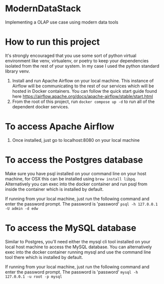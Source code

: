 # ModernDataStack
Implementing a OLAP use case using modern data tools

# How to run this project
It's strongly encouraged that you use some sort of python virtual environment like venv, virtualenv, or poetry to keep your dependencies isolated from the rest of your system. In my case I used the python standard library venv. 

1. Install and run Apache Airflow on your local machine. This instance of Airflow will be communicating to the rest of our services which will be hosted in Docker containers. You can follow the quick start guide found here https://airflow.apache.org/docs/apache-airflow/stable/start.html
2. From the root of this project, run `docker compose up -d` to run all of the dependent docker services. 

# To access Apache Airflow
1. Once installed, just go to localhost:8080 on your local machine

# To access the Postgres database
Make sure you have psql installed on your command line on your host machine, for OSX this can be installed using `brew install libpq`. Alternatively you can exec into the docker container and run psql from inside the container which is installed by default.

If running from your local machine, just run the following command and enter the password prompt. The password is 'password'
`psql -h 127.0.0.1 -U admin -d edw`

# To access the MySQL database
Similar to Postgres, you'll need either the mysql cli tool installed on your local host machine to access the MySQL database. You can alternatively exec into the docker container running mysql and use the command line tool there which is installed by default.

If running from your local machine, just run the following command and enter the password prompt. The password is 'password'
`mysql -h 127.0.0.1 -u root -p mysql`